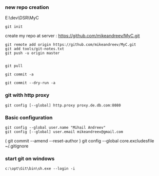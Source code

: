 


### new repo creation
E:\dev\DSR\MyC

	git init

create my repo at server : https://github.com/mikeandreev/MyC.git

	git remote add origin https://github.com/mikeandreev/MyC.git
	git add tools/git-notes.txt
	git push -u origin master


	git pull

	git commit -a

	git commit --dry-run -a

### git with http proxy
	git config [--global] http.proxy proxy.de.db.com:8080

### Basic configuration
	git config --global user.name "Mihail Andreev"
	git config [--global] user.email mikeandreev@gmail.com

(    git commit --amend --reset-author )
	git config --global core.excludesfile ~/.gitignore

### start git on windows
	c:\opt\Git\bin\sh.exe --login -i



